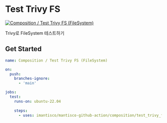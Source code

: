 # Test Trivy FS

[![Composition / Test Trivy FS (FileSystem)](https://github.com/imantisco/mantisco-github-action/actions/workflows/composition_test_trivy_fs.yaml/badge.svg)](https://github.com/imantisco/mantisco-github-action/actions/workflows/composition_test_trivy_fs.yaml)

Trivy로 FileSystem 테스트하기

## Get Started

```yaml
name: Composition / Test Trivy FS (FileSystem)

on:
  push:
    branches-ignore:
      - 'main'

jobs:
  test:
    runs-on: ubuntu-22.04
    
    steps:
      - uses: imantisco/mantisco-github-action/composition/test_trivy_fs@dev
```